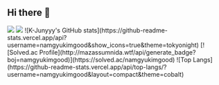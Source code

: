 ## Hi there 👋
<img src="https://img.shields.io/badge/Python-3776AB?style=for-the-badge&logo=Python&logoColor=white"/>
<img src="https://img.shields.io/badge/Pandas-150458?style=for-the-badge&logo=Pandas&logoColor=white"/>
![K-Junyyy's GitHub stats](https://github-readme-stats.vercel.app/api?username=namgyukimgood&show_icons=true&theme=tokyonight)
[![Solved.ac Profile](http://mazassumnida.wtf/api/generate_badge?boj=namgyukimgood)](https://solved.ac/namgyukimgood)
![Top Langs](https://github-readme-stats.vercel.app/api/top-langs/?username=namgyukimgood&layout=compact&theme=cobalt)


<!--
**namgyukimgood/namgyukimgood** is a ✨ _special_ ✨ repository because its `README.md` (this file) appears on your GitHub profile.

Here are some ideas to get you started:

- 🔭 I’m currently working on ...
- 🌱 I’m currently learning ...
- 👯 I’m looking to collaborate on ...
- 🤔 I’m looking for help with ...
- 💬 Ask me about ...
- 📫 How to reach me: ...
- 😄 Pronouns: ...
- ⚡ Fun fact: ...
-->
